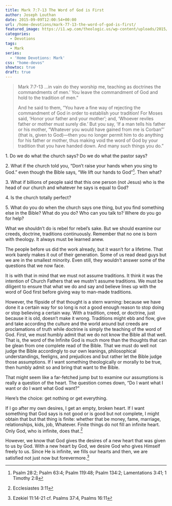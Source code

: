 ```yaml
---
title: Mark 7:7-13 The Word of God is First
author: Joseph Louthan
date: 2015-09-09T12:00:54+00:00
url: /home-devotions/mark-77-13-the-word-of-god-is-first/
featured_image: https://i1.wp.com/theologic.us/wp-content/uploads/2015/09/rebel-without-a-cause-original.jpg?resize=825%2C510
categories:
  - Devotions
tags:
  - Mark
series:
  - 'Home Devotions: Mark'
css: "home-devos"
showtoc: true
draft: true
---
```

>Mark 7:7-13 …in vain do they worship me, teaching as doctrines the commandments of men.’  You leave the commandment of God and hold to the tradition of men.”
>
>And he said to them, “You have a fine way of rejecting the commandment of God in order to establish your tradition! For Moses said, ‘Honor your father and your mother’; and, ‘Whoever reviles father or mother must surely die.’ But you say, ‘If a man tells his father or his mother, “Whatever you would have gained from me is Corban”’ (that is, given to God)—then you no longer permit him to do anything for his father or mother, thus making void the word of God by your tradition that you have handed down. And many such things you do.”

1\. Do we do what the church says? Do we do what the pastor says?

2\. What if the church told you, “Don’t raise your hands when you sing to God.” even though the Bible says, “We lift our hands to God”[^1]. Then what?

[^1]: Psalm 28:2; Psalm 63:4; Psalm 119:48; Psalm 134:2; Lamentations 3:41; 1 Timothy 2:8

3\. What if billions of people said that this one person (not Jesus) who is the head of our church and whatever he says is equal to God?

4\. Is the church totally perfect?

5\. What do you do when the church says one thing, but you find something else in the Bible? What do you do? Who can you talk to? Where do you go for help?

What we shouldn’t do is rebel for rebel’s sake. But we should examine our creeds, doctrine, traditions continuously. Remember that no one is born with theology. It always must be learned anew.

The people before us did the work already, but it wasn’t for a lifetime. That work barely makes it out of their generation. Some of us read dead guys but we are in the smallest minority. Even still, they wouldn’t answer some of the questions that we now face.

It is with that in mind that we must not assume traditions. It think it was the intention of Church Fathers that we mustn’t assume traditions. We must be diligent to ensure that what we do and say and believe lines up with the word of God first before giving way to man-made traditions.

However, the flipside of that thought is a stern warning: because we have done it a certain way for so long is not a good enough reason to stop doing or stop believing a certain way. With a tradition, creed, or doctrine, just because it is old, doesn’t make it wrong. Traditions might ebb and flow, give and take according the culture and the world around but creeds are proclamations of truth while doctrine is simply the teaching of the word of God. First, we must humbly admit that we do not know the Bible all that well. That is, the word of the Infinite God is much more than the thoughts that can be glean from one complete read of the Bible. That we must do well not judge the Bible accordingly to our own leanings, philosophical understandings,  feeligns, and prejudices and but rather let the Bible judge those assumptions. If I want something theologically or morally to be true, then humbly admit so and bring that want to the Bible.

That might seem like a far-fetched jump but to examine our assumptions is really a question of the heart. The question comes down, “Do I want what I want or do I want what God want?”

Here’s the choice: get nothing or get everything.

If I go after my own desires, I get an empty, broken heart. If I want something that God says is not good or is good but not complete, I might obtain that but that thing is finite: whether that be money, fame, marriage, relationships, kids, job, Whatever. Finite things do not fill an infinite heart. Only God, who is infinite, does that.[^2]

[^2]: Ecclesiastes 3:11

However, we know that God gives the desires of a new heart that was given to us by God. With a new heart by God, we desire God who gives Himself freely to us. Since He is infinite, we fills our hearts and then, we are satisfied not just now but forevermore.[^3]

[^3]: Ezekiel 11:14-21 cf. Psalms 37:4, Psalms 16:11

